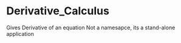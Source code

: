 # Derivative_Calculus
Gives Derivative of an equation
Not a namesapce, its a stand-alone application
